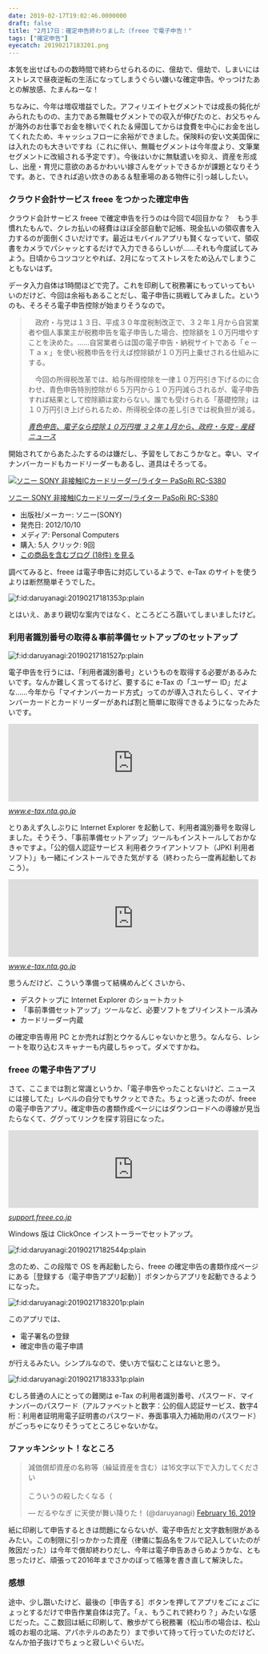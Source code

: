 ```yaml
---
date: 2019-02-17T19:02:46.0000000
draft: false
title: "2月17日：確定申告終わりました（freee で電子申告！"
tags: ["確定申告"]
eyecatch: 20190217183201.png
---
```

<p>本気を出せばものの数時間で終わらせられるのに、億劫で、億劫で、しまいにはストレスで昼夜逆転の生活になってしまうぐらい嫌いな確定申告。やっつけたあとの解放感、たまんねーな！</p><p>ちなみに、今年は増収増益でした。アフィリエイトセグメントでは成長の鈍化がみられたものの、主力である無職セグメントでの収入が伸びたのと、お父ちゃんが海外のお仕事でお金を稼いでくれた＆帰国してからは食費を中心にお金を出してくれたため、キャッシュフローに余裕ができました。保険料の安い文美国保には入れたのも大きいですね（これに伴い、無職セグメントは今年度より、文筆業セグメントに改組される予定です）。今後はいかに無駄遣いを抑え、資産を形成し、出産・育児に意欲のあるかわいい嫁さんをゲットできるかが課題となりそうです。あと、できれば追い炊きのある＆駐車場のある物件に引っ越ししたい。</p>

<div class="section">
<h3>クラウド会計サービス freee をつかった確定申告</h3>
<p>クラウド会計サービス freee で確定申告を行うのは今回で4回目かな？　もう手慣れたもんで、クレカ払いの経費はほぼ全部自動で記帳、現金払いの領収書を入力するのが面倒くさいだけです。最近はモバイルアプリも賢くなっていて、領収書をカメラでパシャッとするだけで入力できるらしいが……それも今度試してみよう。日頃からコツコツとやれば、2月になってストレスをため込んでしまうこともないはず。</p><p>データ入力自体は1時間ほどで完了。これを印刷して税務署にもっていってもいいのだけど、今回は余裕もあることだし、電子申告に挑戦してみました。というのも、そろそろ電子申告控除が始まりそうなので。</p>

<blockquote cite="https://www.sankei.com/economy/news/171213/ecn1712130060-n1.html">
<p>　政府・与党は１３日、平成３０年度税制改正で、３２年１月から自営業者や個人事業主が税務申告を電子申告した場合、控除額を１０万円増やすことを決めた。……自営業者らは国の電子申告・納税サイトである「ｅ－Ｔａｘ」を使い税務申告を行えば控除額が１０万円上乗せされる仕組みにする。</p><p>　今回の所得税改革では、給与所得控除を一律１０万円引き下げるのに合わせ、青色申告特別控除が６５万円から１０万円減らされるが、電子申告すれば結果として控除額は変わらない。誰でも受けられる「基礎控除」は１０万円引き上げられるため、所得税全体の差し引きでは税負担が減る。</p>

<cite><a href="https://www.sankei.com/economy/news/171213/ecn1712130060-n1.html">&#x9752;&#x8272;&#x7533;&#x544A;&#x3001;&#x96FB;&#x5B50;&#x306A;&#x3089;&#x63A7;&#x9664;&#xFF11;&#xFF10;&#x4E07;&#x5186;&#x5897; &#xFF13;&#xFF12;&#x5E74;&#xFF11;&#x6708;&#x304B;&#x3089;&#x3001;&#x653F;&#x5E9C;&#x30FB;&#x4E0E;&#x515A; - &#x7523;&#x7D4C;&#x30CB;&#x30E5;&#x30FC;&#x30B9;</a></cite>
</blockquote>
<p>開始されてからあたふたするのは嫌だし、予習をしておこうかなと。幸い、マイナンバーカードもカードリーダーもあるし、道具はそろってる。</p><p><div class="hatena-asin-detail"><a href="http://www.amazon.co.jp/exec/obidos/ASIN/B00948CGAG/bestylesnet-22/"><img src="https://images-fe.ssl-images-amazon.com/images/I/31-UZxlpDWL._SL160_.jpg" class="hatena-asin-detail-image" alt="ソニー SONY 非接触ICカードリーダー/ライター PaSoRi RC-S380" title="ソニー SONY 非接触ICカードリーダー/ライター PaSoRi RC-S380"></a><div class="hatena-asin-detail-info"><p class="hatena-asin-detail-title"><a href="http://www.amazon.co.jp/exec/obidos/ASIN/B00948CGAG/bestylesnet-22/">ソニー SONY 非接触ICカードリーダー/ライター PaSoRi RC-S380</a></p><ul><li><span class="hatena-asin-detail-label">出版社/メーカー:</span> ソニー(SONY)</li><li><span class="hatena-asin-detail-label">発売日:</span> 2012/10/10</li><li><span class="hatena-asin-detail-label">メディア:</span> Personal Computers</li><li><span class="hatena-asin-detail-label">購入</span>: 5人 <span class="hatena-asin-detail-label">クリック</span>: 9回</li><li><a href="http://d.hatena.ne.jp/asin/B00948CGAG/bestylesnet-22" target="_blank">この商品を含むブログ (18件) を見る</a></li></ul></div><div class="hatena-asin-detail-foot"></div></div></p><p>調べてみると、freee は電子申告に対応しているようで、e-Tax のサイトを使うよりは断然簡単そうでした。</p><p><span itemscope itemtype="http://schema.org/Photograph"><img src="20190217181353.png" alt="f:id:daruyanagi:20190217181353p:plain" title="f:id:daruyanagi:20190217181353p:plain" class="hatena-fotolife" itemprop="image"></span></p><p>とはいえ、あまり親切な案内ではなく、ところどころ躓いてしまいましたけど。</p>

</div>
<div class="section">
<h3>利用者識別番号の取得＆事前準備セットアップのセットアップ</h3>
<p><span itemscope itemtype="http://schema.org/Photograph"><img src="20190217181527.png" alt="f:id:daruyanagi:20190217181527p:plain" title="f:id:daruyanagi:20190217181527p:plain" class="hatena-fotolife" itemprop="image"></span></p><p>電子申告を行うには、「利用者識別番号」というものを取得する必要があるみたいです。なんか難しく言ってるけど、要するに e-Tax の「ユーザー ID」だよな……今年から「マイナンバーカード方式」ってのが導入されたらしく、マイナンバーカードとカードリーダーがあれば割と簡単に取得できるようになったみたいです。</p><p><iframe src="https://hatenablog-parts.com/embed?url=http%3A%2F%2Fwww.e-tax.nta.go.jp%2Ftodokedesho%2Fkaishi3.htm" title="e-Taxの開始（変更等）届出書作成・提出コーナー　【届出書の選択】｜e-Tax" class="embed-card embed-webcard" scrolling="no" frameborder="0" style="display: block; width: 100%; height: 155px; max-width: 500px; margin: 10px 0px;"></iframe><cite class="hatena-citation"><a href="http://www.e-tax.nta.go.jp/todokedesho/kaishi3.htm">www.e-tax.nta.go.jp</a></cite></p><p>とりあえず久しぶりに Internet Explorer を起動して、利用者識別番号を取得しました。そうそう、「事前準備セットアップ」ツールもインストールしておかなきゃですよ。「公的個人認証サービス 利用者クライアントソフト（JPKI 利用者ソフト）」も一緒にインストールできた気がする（終わったら一度再起動しておこう）。</p><p><iframe src="https://hatenablog-parts.com/embed?url=http%3A%2F%2Fwww.e-tax.nta.go.jp%2Fe-taxsoftweb%2Fe-taxsoftweb1.htm" title="e-Taxソフト(WEB版)を利用するに当たって｜e-Tax" class="embed-card embed-webcard" scrolling="no" frameborder="0" style="display: block; width: 100%; height: 155px; max-width: 500px; margin: 10px 0px;"></iframe><cite class="hatena-citation"><a href="http://www.e-tax.nta.go.jp/e-taxsoftweb/e-taxsoftweb1.htm">www.e-tax.nta.go.jp</a></cite></p><p>思うんだけど、こういう準備って結構めんどくさいから、</p>

<ul>
<li>デスクトップに Internet Explorer のショートカット</li>
<li>「事前準備セットアップ」ツールなど、必要ソフトをプリインストール済み</li>
<li>カードリーダー内蔵</li>
</ul><p>の確定申告専用 PC とか売れば割とウケるんじゃないかと思う。なんなら、レシートを取り込むスキャナーも内蔵しちゃって。ダメですかね。</p>

</div>
<div class="section">
<h3>freee の電子申告アプリ</h3>
<p>さて、ここまでは割と常識というか、「電子申告やったことないけど、ニュースには接してた」レベルの自分でもサクッとできた。ちょっと迷ったのが、freee の電子申告アプリ。確定申告の書類作成ページにはダウンロードへの導線が見当たらなくて、ググってリンクを探す羽目になった。</p><p><iframe src="https://hatenablog-parts.com/embed?url=https%3A%2F%2Fsupport.freee.co.jp%2Fhc%2Fja%2Farticles%2F115000577726-freee%25E3%2581%25A7%25E6%2589%2580%25E5%25BE%2597%25E7%25A8%258E%25E3%2581%25AE%25E9%259B%25BB%25E5%25AD%2590%25E7%2594%25B3%25E5%2591%258A%25E3%2582%2592%25E8%25A1%258C%25E3%2581%2586-Windows-" title="freeeで所得税の電子申告を行う（Windows）" class="embed-card embed-webcard" scrolling="no" frameborder="0" style="display: block; width: 100%; height: 155px; max-width: 500px; margin: 10px 0px;"></iframe><cite class="hatena-citation"><a href="https://support.freee.co.jp/hc/ja/articles/115000577726-freee%E3%81%A7%E6%89%80%E5%BE%97%E7%A8%8E%E3%81%AE%E9%9B%BB%E5%AD%90%E7%94%B3%E5%91%8A%E3%82%92%E8%A1%8C%E3%81%86-Windows-">support.freee.co.jp</a></cite></p><p>Windows 版は ClickOnce インストーラーでセットアップ。</p><p><span itemscope itemtype="http://schema.org/Photograph"><img src="20190217182544.png" alt="f:id:daruyanagi:20190217182544p:plain" title="f:id:daruyanagi:20190217182544p:plain" class="hatena-fotolife" itemprop="image"></span></p><p>念のため、この段階で OS を再起動したら、freee の確定申告の書類作成ページにある［登録する（電子申告アプリ起動）］ボタンからアプリを起動できるようになった。</p><p><span itemscope itemtype="http://schema.org/Photograph"><img src="20190217183201.png" alt="f:id:daruyanagi:20190217183201p:plain" title="f:id:daruyanagi:20190217183201p:plain" class="hatena-fotolife" itemprop="image"></span></p><p>このアプリでは、</p>

<ul>
<li>電子署名の登録</li>
<li>確定申告の電子申請</li>
</ul><p>が行えるみたい。シンプルなので、使い方で悩むことはないと思う。</p><p><span itemscope itemtype="http://schema.org/Photograph"><img src="20190217183331.png" alt="f:id:daruyanagi:20190217183331p:plain" title="f:id:daruyanagi:20190217183331p:plain" class="hatena-fotolife" itemprop="image"></span></p><p>むしろ普通の人にとっての難関は e-Tax の利用者識別番号、パスワード、マイナンバーのパスワード（アルファベットと数字：公的個人認証サービス、数字4桁：利用者証明用電子証明書のパスワード、券面事項入力補助用のパスワード）がごっちゃになりそうってところじゃないかな。</p>

</div>
<div class="section">
<h3>ファッキンシット！なところ</h3>
<p><blockquote class="twitter-tweet" data-lang="HASH(0xea30cf0)"><p lang="ja" dir="ltr">減価償却資産の名称等（繰延資産を含む）は16文字以下で入力してください<br><br>こういうの殺したくなる（</p>&mdash; だるやなぎ に天使が舞い降りた！ (@daruyanagi) <a href="https://twitter.com/daruyanagi/status/1096835974229684224?ref_src=twsrc%5Etfw">February 16, 2019</a></blockquote><script async src="https://platform.twitter.com/widgets.js" charset="utf-8"></script></p><p>紙に印刷して申告するときは問題にならないが、電子申告だと文字数制限があるみたい。この制限に引っかかった資産（律儀に製品名をフルで記入していたのが敗因だった）は今年で償却終わりだし、今年は電子申告あきらめようかな、とも思ったけど、頑張って2016年までさかのぼって帳簿を書き直して解決した。</p>

</div>
<div class="section">
<h3>感想</h3>
<p>途中、少し躓いたけど、最後の［申告する］ボタンを押してアプリをごにょごにょっとするだけで申告作業自体は完了。「ぇ、もうこれで終わり？」みたいな感じだった。ここ数回は紙に印刷して、散歩がてら税務署（松山市の場合は、松山城のお堀の北端、アパホテルのあたり）まで歩いて持って行っていたのだけど、なんか拍子抜けでちょっと寂しいぐらいだ。</p>

</div>
